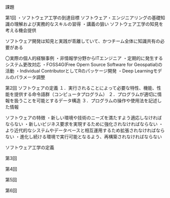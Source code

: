 課題

第1回
・ソフトウェア工学の到達目標
ソフトウェア・エンジニアリングの基礎知識の理解および実務的なスキルの習得
・講義の狙い
ソフトウェア工学の知見を考える機会提供

ソフトウェア開発は知見と実践が乖離していて、かつチーム全体に知識共有の必要がある

〇実際の個人的経験事例
・非情報学分野からITエンジニア
・定期的に発生するシステム更改対応
・FOSS4G(Free Opern Source Software for Geospatial)の活動
・Individual ContributorとしてRのパッケージ開発
・Deep Learningモデルのパラメータ調整

第2回
ソフトウェアの定義
１．実行されることによって必要な特性、機能、性能を提供する命令語群（コンピュータプログラム）
２．プログラムが適切に情報を扱うことを可能とするデータ構造
３．プログラムの操作や使用法を記述した情報

ソフトウェアの特徴
・新しい環境や技術のニーズを満たすよう適応しなければならない
・新しいビジネス要求を実現するために強化されなければならない
・より近代的なシステムやデータベースと相互運用するため拡張されなければならない
・進化し続ける環境で実行可能となるよう、再構築されなければならない

ソフトウェア工学の定義

第3回


第4回


第5回


第6回
